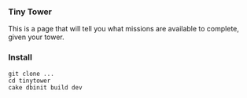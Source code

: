 ### Tiny Tower

This is a page that will tell you what missions are available to
complete, given your tower.

### Install

    git clone ...
    cd tinytower
    cake dbinit build dev
